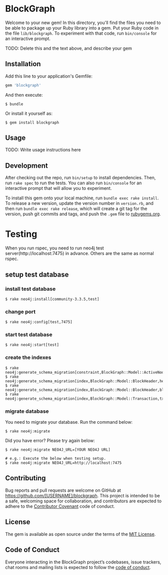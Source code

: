 # BlockGraph

Welcome to your new gem! In this directory, you'll find the files you need to be able to package up your Ruby library into a gem. Put your Ruby code in the file `lib/blockgraph`. To experiment with that code, run `bin/console` for an interactive prompt.

TODO: Delete this and the text above, and describe your gem

## Installation

Add this line to your application's Gemfile:

```ruby
gem 'blockgraph'
```

And then execute:

    $ bundle

Or install it yourself as:

    $ gem install blockgraph

## Usage

TODO: Write usage instructions here

## Development

After checking out the repo, run `bin/setup` to install dependencies. Then, run `rake spec` to run the tests. You can also run `bin/console` for an interactive prompt that will allow you to experiment.

To install this gem onto your local machine, run `bundle exec rake install`. To release a new version, update the version number in `version.rb`, and then run `bundle exec rake release`, which will create a git tag for the version, push git commits and tags, and push the `.gem` file to [rubygems.org](https://rubygems.org).

# Testing
When you run rspec, you need to run neo4j test server(http://localhost:7475) in advance. Others are the same as normal rspec.

## setup test database
### install test database

```
$ rake neo4j:install[community-3.3.5,test]
```

### change port

```
$ rake neo4j:config[test,7475]
```

### start test database

```
$ rake neo4j:start[test]
```

### create the indexes

```
$ rake neo4j:generate_schema_migration[constraint,BlockGraph::Model::ActiveNodeBase,uuid]
$ rake neo4j:generate_schema_migration[index,BlockGraph::Model::BlockHeader,height]
$ rake neo4j:generate_schema_migration[index,BlockGraph::Model::BlockHeader,block_hash]
$ rake neo4j:generate_schema_migration[index,BlockGraph::Model::Transaction,txid]
```

### migrate database

You need to migrate your database.
Run the command below:

```
$ rake neo4j:migrate
```

Did you have error?
Please try again below:

```
$ rake neo4j:migrate NEO4J_URL=[YOUR NEO4J URL]

# e.g.: Execute the below when testing setup. 
$ rake neo4j:migrate NEO4J_URL=http://localhost:7475
```

## Contributing

Bug reports and pull requests are welcome on GitHub at https://github.com/[USERNAME]/blockgraph. This project is intended to be a safe, welcoming space for collaboration, and contributors are expected to adhere to the [Contributor Covenant](http://contributor-covenant.org) code of conduct.

## License

The gem is available as open source under the terms of the [MIT License](https://opensource.org/licenses/MIT).

## Code of Conduct

Everyone interacting in the BlockGraph project’s codebases, issue trackers, chat rooms and mailing lists is expected to follow the [code of conduct](https://github.com/[USERNAME]/blockgraph/blob/master/CODE_OF_CONDUCT.md).
